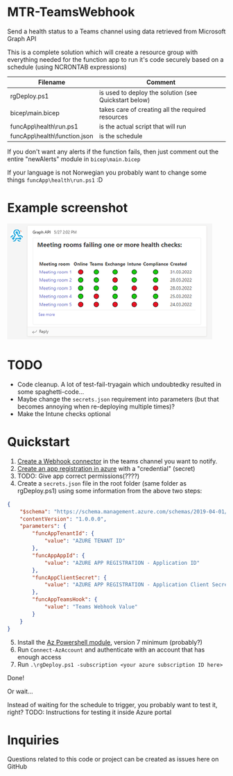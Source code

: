 MTR-TeamsWebhook
=========
Send a health status to a Teams channel using data retrieved from Microsoft Graph API

This is a complete solution which will create a resource group with everything needed for the function app to run it's code securely based on a schedule (using NCRONTAB expressions)

| Filename                     | Comment                                               |
| ---------------------------- | ----------------------------------------------------- |
| rgDeploy.ps1                 | is used to deploy the solution (see Quickstart below) |
| bicep\main.bicep             | takes care of creating all the required resources     |
| funcApp\health\run.ps1       | is the actual script that will run                    |
| funcApp\health\function.json | is the schedule                                       |

If you don't want any alerts if the function fails, then just comment out the entire "newAlerts" module in `bicep\main.bicep`

If your language is not Norwegian you probably want to change some things `funcApp\health\run.ps1` :D

# Example screenshot
![Example output of Teams channel message](example.png)
# TODO
- Code cleanup. A lot of test-fail-tryagain which undoubtedky resulted in some spaghetti-code...
- Maybe change the `secrets.json` requirement into parameters (but that becomes annoying when re-deploying multiple times)?
- Make the Intune checks optional

# Quickstart

1. [Create a Webhook connector](https://docs.microsoft.com/en-us/microsoftteams/platform/webhooks-and-connectors/how-to/add-incoming-webhook) in the teams channel you want to notify.
2. [Create an app registration in azure](https://docs.microsoft.com/en-us/azure/active-directory/develop/quickstart-register-app) with a "credential" (secret)
3. TODO: Give app correct permissions(????) 
4. Create a `secrets.json` file in the root folder (same folder as rgDeploy.ps1) using some information from the above two steps:
```json
{
    "$schema": "https://schema.management.azure.com/schemas/2019-04-01/deploymentParameters.json#",
    "contentVersion": "1.0.0.0",
    "parameters": {
        "funcAppTenantId": {
            "value": "AZURE TENANT ID"
        },
        "funcAppAppId": {
            "value": "AZURE APP REGISTRATION - Application ID"
        },
        "funcAppClientSecret": {
            "value": "AZURE APP REGISTRATION - Application Client Secret Value"
        },
        "funcAppTeamsHook": {
            "value": "Teams Webhook Value"
        }
    }
}
```
5. Install the [Az Powershell module](https://docs.microsoft.com/en-us/powershell/azure/install-az-ps), version 7 minimum (probably?)
6. Run `Connect-AzAccount` and authenticate with an account that has enough access
7. Run `.\rgDeploy.ps1 -subscription <your azure subscription ID here>`

Done!

Or wait...

Instead of waiting for the schedule to trigger, you probably want to test it, right?
TODO: Instructions for testing it inside Azure portal

# Inquiries
Questions related to this code or project can be created as issues here on GitHub